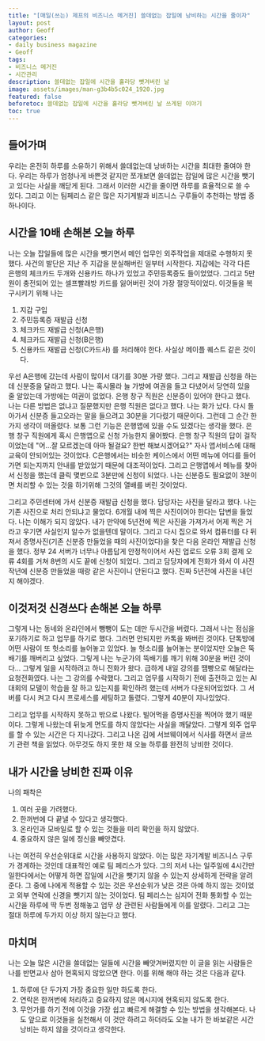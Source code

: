 ```yaml
---
title: "[매일(쓰는) 제프의 비즈니스 메거진] 쓸데없는 잡일에 낭비하는 시간을 줄이자" 
layout: post
author: Geoff
categories:
- daily business magazine
- Geoff
tags:
- 비즈니스 메거진
- 시간관리
description: 쓸데없는 잡일에 시간을 홀라당 뺏겨버린 날
image: assets/images/man-g3b4b5c024_1920.jpg
featured: false
beforetoc: 쓸데없는 잡일에 시간을 홀라당 뺏겨버린 날 쓰게된 이야기
toc: true
---
```


## 들어가며

우리는 온전히 하루를 소유하기 위해서 쓸데없는데 낭바하는 시간을 최대한 줄여야 한다.
우리는 하루가 엄청나게 바쁜것 같지만 쪼개보면 쓸데없는 잡일에 많은 시간을 뺏기고 있다는 사실을 깨닫게 된다. 
그래서 이러한 시간을 줄이면 하루를 효율적으로 쓸 수 있다.
그리고 이는 팀페리스 같은 많은 자기게발과 비즈니스 구루들이 추천하는 방법 중 하나이다. 

## 시간을 10배 손해본 오늘 하루
나는 오늘 잡일들에 많은 시간을 뺏기면서 메인 업무인 외주작업을 제대로 수행하지 못했다.
사건의 발단은 지난 주 지갑을 분실해버린 일부터 시작한다.
지갑에는 각각 다른 은행의 체크카드 두개와 신용카드 하나가 있었고 주민등록증도 들이었었다.
그리고 5만원이 충전되어 있는 셀프빨래방 카드를 잃어버린 것이 가장 절망적이었다.
이것들을 복구시키기 위해 나는 
1. 지갑 구입
2. 주민등록증 재발급 신청
3. 체크카드 재발급 신청(A은행)
4. 체크카드 재발급 신청(B은행)
5. 신용카드 재발급 신청(C카드사)
를 처리해야 한다. 사실상 메이플 퀘스트 같은 것이다. 

우선 A은행에 갔는데 사람이 많이서 대기를 30분 가량 했다. 
그리고 재발급 신청을 하는데 신분증을 달라고 했다. 
나는 혹시몰라 늘 가방에 여권을 들고 다녔어서 당연히 있을 줄 알았는데 가방에는 여권이 없었다.
은행 창구 직원은 신분증이 있어야 한다고 했다. 
나는 다른 방법은 없냐고 질문했지만 은행 직원은 없다고 했다. 
나는 화가 났다. 다시 돌아가서 신분증 들고오라는 말을 들으려고 30분을 기다렸기 때문이다.
그런데 그 순간 한가지 생각이 떠올렸다. 
보통 그런 기능은 은행앱에 있을 수도 있겠다는 생각을 했다. 
은행 창구 직원에게 혹시 은행앱으로 신청 가능한지 물어봤다.
은행 창구 직원의 답이 걸작이었는데 "어...잘 모르겠는데 아마 될걸요? 한번 해보시겠어요?"
자사 앱서비스에 대해 교육이 안되어있는 것이었다. 
C은행에서는 비슷한 케이스에서 어떤 메뉴에 어디를 들어가면 되는지까지 안내를 받았었기 때문에 대조적이었다.
그리고 은행앱에서 메뉴를 찾아서 신청을 했는데 클릭 몇번으로 3분만에 신청이 되었다. 
나는 신분증도 필요없이 3분이면 처리할 수 있는 것을 하기위해 그것의 열배를 버린 것이었다.

그리고 주민센터에 가서 신분증 재발급 신청을 했다. 
담당자는 사진을 달라고 했다.
나는 기존 사진으로 처리 안되냐고 물었다.
6개월 내에 찍은 사진이어야 한다는 답변을 들었다.
나는 이해가 되지 않았다. 
내가 만약에 5년전에 찍은 사진을 가져가서 어제 찍은 거라고 우기면 사실인지 알수가 없을텐데 말이다.
그리고 다시 집으로 와서 컴퓨터를 다 뒤져서 증명사진(기존 신분증 만들었을 때의 사진이었다)을 찾은 다음 온라인 재발급 신청을 했다.
정부 24 서버가 너무나 아름답게 안정적이어서 사진 업로드 오류 3회 결제 오류 4회를 거쳐 8번의 시도 끝에 신청이 되었다.
그리고 담당자에게 전화가 와서 이 사진 작년에 신분증 만들었을 때랑 같은 사진이니 안된다고 했다. 
진짜 5년전에 사진을 내던지 해야겠다.

## 이것저것 신경쓰다 손해본 오늘 하루

그렇게 나는 동네와 온라인에서 뺑뺑이 도는 데만 두시간을 버렸다.
그래서 나는 점심을 포기하기로 하고 업무를 하기로 했다.
그러면 안되지만 카톡을 봐버린 것이다. 
단톡방에 어떤 사람이 또 헛소리를 늘어놓고 있었다. 
늘 헛소리를 늘어놓는 분이었지만 오늘은 뚝배기를 깨버리고 싶었다. 
그맇게 나는 누군가의 뚝배기를 깨기 위해 30분을 버린 것이다...
그렇게 일을 시작하려고 하니 전화가 왔다. 
급하게 내일 강의를 땜빵으로 해달라는 요청전화였다. 
나는 그 강의를 수락했다. 
그리고 업무를 시작하기 전에 출전하고 있는 AI대회의 모델이 학습을 잘 하고 있는지를 확인하려 했는데 서버가 다운되어있었다.
그 서버를 다시 켜고 다시 프로세스를 세팅하고 돌렸다. 그렇게 40분이 지나있었다.

그리고 업무를 시작하지 못하고 밖으로 나왔다. 
빌어먹을 증명사진을 찍어야 했기 때문이다.
그렇게 나왔는데 뒤늦게 면도를 하지 않았다는 사실을 깨달았다. 
그렇게 외주 업무를 할 수 있는 시간은 다 지나갔다.
그리고 나온 김에 서브웨이에서 식사를 하면서 글쓰기 관련 책을 읽었다.
아무것도 하지 못한 채 오늘 하루를 완전히 낭비한 것이다.

## 내가 시간을 낭비한 진짜 이유
나의 패착은 
1. 여러 곳을 가려했다. 
2. 한꺼번에 다 끝낼 수 있다고 생각했다.
3. 온라인과 모바일로 할 수 있는 것들을 미리 확인을 하지 않았다. 
4. 중요하지 않은 일에 정신을 빼앗겼다.

나는 여전히 우선순위대로 시간을 사용하지 않았다. 이는 많은 자기계발 비즈니스 구루가 경계하는 것인데 대표적인 예로 팀 페리스가 있다. 그의 저서 나는 일주일에 4시간만 일한다에서는 어떻게 하면 잡일에 시간을 뺏기지 않을 수 있는지 상세하게 전략을 알려준다. 그 중에 나에게 적용할 수 있는 것은 우선순위가 낮은 것은 아예 하지 않는 것이었고 외부 연락에 신경을 뺏기지 않는 것이었다. 팀 페리스는 심지어 전화 통화할 수 있는 시간을 하루에 딱 두번 정해놓고 업무 상 관련된 사람들에게 이를 알렸다. 그리고 그는 절대 하루에 두가지 이상 하지 않는다고 했다. 

## 마치며
나는 오늘 많은 시간을 쓸데없는 일들에 시간을 빼앗겨버렸지만 이 글을 읽는 사람들은 나를 반면교사 삼아 현혹되지 않았으면 한다. 
이를 위해 해야 하는 것은 다음과 같다. 
1. 하루에 단 두가지 가장 중요한 일만 하도록 한다.
2. 연락은 한꺼번에 처리하고 중요하지 않은 메시지에 현혹되지 않도록 한다.
3. 무언가를 하기 전에 이것을 가장 쉽고 빠르게 해결할 수 있는 방법을 생각해본다.
나도 앞으로 이것들을 실천해서 
이 것만 하려고 하더라도 오늘 내가 한 바보같은 시간낭비는 하지 않을 것이라고 생각한다. 
